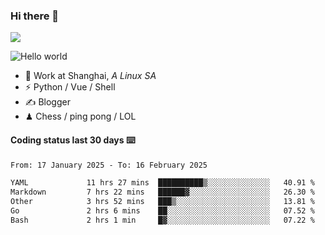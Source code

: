 ### Hi there 👋
![](https://komarev.com/ghpvc/?username=Xuhandsome)


<img src="https://github-readme-stats.vercel.app/api?username=XuHandsome&show_icons=true&theme=merko" alt="Hello world">

<br/>

- 🍻  Work at Shanghai, _A Linux SA_
- ⚡  Python / Vue / Shell
- ✍️  Blogger
- ♟  Chess / ping pong / LOL

#### Coding status last 30 days ⌨️

<!--START_SECTION:waka-->

```txt
From: 17 January 2025 - To: 16 February 2025

YAML             11 hrs 27 mins  ██████████▒░░░░░░░░░░░░░░   40.91 %
Markdown         7 hrs 22 mins   ██████▓░░░░░░░░░░░░░░░░░░   26.30 %
Other            3 hrs 52 mins   ███▒░░░░░░░░░░░░░░░░░░░░░   13.81 %
Go               2 hrs 6 mins    ██░░░░░░░░░░░░░░░░░░░░░░░   07.52 %
Bash             2 hrs 1 min     █▓░░░░░░░░░░░░░░░░░░░░░░░   07.22 %
```

<!--END_SECTION:waka-->
